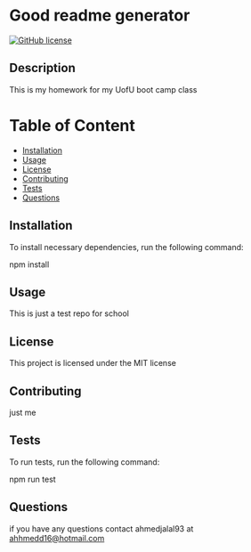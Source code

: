 
# Good readme generator
[![GitHub license](https://img.shields.io/badge/license-MIT-blue.svg)](https://github.com/ahmedjalal93/ahmedjalal93.github.io/tree/master/work7)

## Description
 This is my homework for my UofU boot camp class

# Table of Content
* [Installation](#installation)
* [Usage](#usage)
* [License](#license)
* [Contributing](#contributing)
* [Tests](#tests)
* [Questions](#questions)

## Installation
To install necessary dependencies, run the following command: 

npm install

## Usage
This is just a test repo for school

## License
This project is licensed under the MIT license

## Contributing
just me

## Tests
To run tests, run the following command:

npm run test

## Questions
if you have any questions contact ahmedjalal93 at ahhmedd16@hotmail.com

